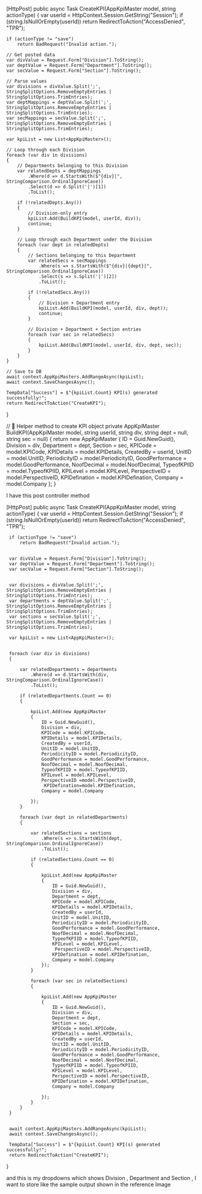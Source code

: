 [HttpPost]
public async Task<IActionResult> CreateKPI(AppKpiMaster model, string actionType)
{
    var userId = HttpContext.Session.GetString("Session");
    if (string.IsNullOrEmpty(userId))
        return RedirectToAction("AccessDenied", "TPR");

    if (actionType != "save")
        return BadRequest("Invalid action.");

    // Get posted data
    var divValue = Request.Form["Division"].ToString();
    var deptValue = Request.Form["Department"].ToString();
    var secValue = Request.Form["Section"].ToString();

    // Parse values
    var divisions = divValue.Split(';', StringSplitOptions.RemoveEmptyEntries | StringSplitOptions.TrimEntries);
    var deptMappings = deptValue.Split(';', StringSplitOptions.RemoveEmptyEntries | StringSplitOptions.TrimEntries);
    var secMappings = secValue.Split(';', StringSplitOptions.RemoveEmptyEntries | StringSplitOptions.TrimEntries);

    var kpiList = new List<AppKpiMaster>();

    // Loop through each Division
    foreach (var div in divisions)
    {
        // Departments belonging to this Division
        var relatedDepts = deptMappings
            .Where(d => d.StartsWith($"{div}|", StringComparison.OrdinalIgnoreCase))
            .Select(d => d.Split('|')[1])
            .ToList();

        if (!relatedDepts.Any())
        {
            // Division-only entry
            kpiList.Add(BuildKPI(model, userId, div));
            continue;
        }

        // Loop through each Department under the Division
        foreach (var dept in relatedDepts)
        {
            // Sections belonging to this Department
            var relatedSecs = secMappings
                .Where(s => s.StartsWith($"{div}|{dept}|", StringComparison.OrdinalIgnoreCase))
                .Select(s => s.Split('|')[2])
                .ToList();

            if (!relatedSecs.Any())
            {
                // Division + Department entry
                kpiList.Add(BuildKPI(model, userId, div, dept));
                continue;
            }

            // Division + Department + Section entries
            foreach (var sec in relatedSecs)
            {
                kpiList.Add(BuildKPI(model, userId, div, dept, sec));
            }
        }
    }

    // Save to DB
    await context.AppKpiMasters.AddRangeAsync(kpiList);
    await context.SaveChangesAsync();

    TempData["Success"] = $"{kpiList.Count} KPI(s) generated successfully!";
    return RedirectToAction("CreateKPI");
}

// 🔧 Helper method to create KPI object
private AppKpiMaster BuildKPI(AppKpiMaster model, string userId, string div, string dept = null, string sec = null)
{
    return new AppKpiMaster
    {
        ID = Guid.NewGuid(),
        Division = div,
        Department = dept,
        Section = sec,
        KPICode = model.KPICode,
        KPIDetails = model.KPIDetails,
        CreatedBy = userId,
        UnitID = model.UnitID,
        PeriodicityID = model.PeriodicityID,
        GoodPerformance = model.GoodPerformance,
        NoofDecimal = model.NoofDecimal,
        TypeofKPIID = model.TypeofKPIID,
        KPILevel = model.KPILevel,
        PerspectiveID = model.PerspectiveID,
        KPIDefination = model.KPIDefination,
        Company = model.Company
    };
}




I have this post controller method 

 [HttpPost]
 public async Task<IActionResult> CreateKPI(AppKpiMaster model, string actionType)
 {
     var userId = HttpContext.Session.GetString("Session");
     if (string.IsNullOrEmpty(userId))
         return RedirectToAction("AccessDenied", "TPR");

     if (actionType != "save")
         return BadRequest("Invalid action.");

    
     var divValue = Request.Form["Division"].ToString();
     var deptValue = Request.Form["Department"].ToString();
     var secValue = Request.Form["Section"].ToString();

   
     var divisions = divValue.Split(';', StringSplitOptions.RemoveEmptyEntries | StringSplitOptions.TrimEntries);
     var departments = deptValue.Split(';', StringSplitOptions.RemoveEmptyEntries | StringSplitOptions.TrimEntries);
     var sections = secValue.Split(';', StringSplitOptions.RemoveEmptyEntries | StringSplitOptions.TrimEntries);

     var kpiList = new List<AppKpiMaster>();

   
     foreach (var div in divisions)
     {
        
         var relatedDepartments = departments
             .Where(d => d.StartsWith(div, StringComparison.OrdinalIgnoreCase))
             .ToList();

         if (relatedDepartments.Count == 0)
         {
            
             kpiList.Add(new AppKpiMaster
             {
                 ID = Guid.NewGuid(),
                 Division = div,
                 KPICode = model.KPICode,
                 KPIDetails = model.KPIDetails,
                 CreatedBy = userId,
                 UnitID = model.UnitID,
                 PeriodicityID = model.PeriodicityID,
                 GoodPerformance = model.GoodPerformance,
                 NoofDecimal = model.NoofDecimal,
                 TypeofKPIID = model.TypeofKPIID,
                 KPILevel = model.KPILevel,
                 PerspectiveID =model.PerspectiveID,
                  KPIDefination=model.KPIDefination,
                 Company = model.Company

             });
         }

         foreach (var dept in relatedDepartments)
         {
           
             var relatedSections = sections
                 .Where(s => s.StartsWith(dept, StringComparison.OrdinalIgnoreCase))
                 .ToList();

             if (relatedSections.Count == 0)
             {
                
                 kpiList.Add(new AppKpiMaster
                 {
                     ID = Guid.NewGuid(),
                     Division = div,
                     Department = dept,
                     KPICode = model.KPICode,
                     KPIDetails = model.KPIDetails,
                     CreatedBy = userId,
                     UnitID = model.UnitID,
                     PeriodicityID = model.PeriodicityID,
                     GoodPerformance = model.GoodPerformance,
                     NoofDecimal = model.NoofDecimal,
                     TypeofKPIID = model.TypeofKPIID,
                     KPILevel = model.KPILevel,
                      PerspectiveID = model.PerspectiveID,
                     KPIDefination = model.KPIDefination,
                     Company = model.Company
                 });
             }

             foreach (var sec in relatedSections)
             {
                
                 kpiList.Add(new AppKpiMaster
                 {
                     ID = Guid.NewGuid(),
                     Division = div,
                     Department = dept,
                     Section = sec,
                     KPICode = model.KPICode,
                     KPIDetails = model.KPIDetails,
                     CreatedBy = userId,
                     UnitID = model.UnitID,
                     PeriodicityID = model.PeriodicityID,
                     GoodPerformance = model.GoodPerformance,
                     NoofDecimal = model.NoofDecimal,
                     TypeofKPIID = model.TypeofKPIID,
                     KPILevel = model.KPILevel,
                     PerspectiveID = model.PerspectiveID,
                     KPIDefination = model.KPIDefination,
                     Company = model.Company

                 });
             }
         }
     }

   
     await context.AppKpiMasters.AddRangeAsync(kpiList);
     await context.SaveChangesAsync();

     TempData["Success"] = $"{kpiList.Count} KPI(s) generated successfully!";
     return RedirectToAction("CreateKPI");
 }

and this is my dropdowns which shows Division , Department and Section , I want to store like the sample output shown in the reference Image 
